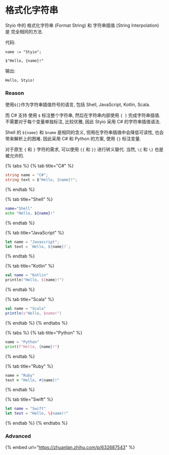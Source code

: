 # 格式化字符串

Styio 中的 格式化字符串 (Format String) 和 字符串插值 (String Interpolation) 是 完全相同的方法.&#x20;

代码:

```
name := "Styio";

$"Hello, {name}!"
```

输出:

```
Hello, Styio!
```

### Reason

使用`${}`作为字符串插值符号的语言, 包括 Shell, JavaScript, Kotlin, Scala.&#x20;

而 C# 支持 使用 `$` 标注整个字符串, 然后在字符串内部使用 `{ }` 完成字符串插值. 不需要对于每个变量单独标注, 比较优雅, 因此 Styio 采用 C# 的字符串插值语法.&#x20;

Shell 的 `${name}` 和 `$name` 是相同的含义, 但用在字符串插值中会降低可读性, 也会带来解析上的困难. 因此采用 C# 和 Python 的方案, 使用 `{}` 标注变量.&#x20;

对于原生 `{` 和 `}` 字符的需求, 可以使用 `{{` 和 `}}` 进行转义替代. 当然, `\{` 和 `\}` 也是被允许的.&#x20;

{% tabs %}
{% tab title="C#" %}
```csharp
string name = "C#";
string text = $"Hello, {name}!";
```
{% endtab %}

{% tab title="Shell" %}
```sh
name="Shell"
echo "Hello, ${name}!"
```
{% endtab %}

{% tab title="JavaScript" %}
```javascript
let name = "Javascript";
let text = `Hello, ${name}!`;
```
{% endtab %}

{% tab title="Kotlin" %}
```kotlin
val name = "Kotlin"
println("Hello, ${name}!")
```
{% endtab %}

{% tab title="Scala" %}
```scala
val name = "Scala"
println(s"Hello, $name!")
```
{% endtab %}
{% endtabs %}

{% tabs %}
{% tab title="Python" %}
```python
name = "Python"
print(f"Hello, {name}!")
```
{% endtab %}

{% tab title="Ruby" %}
```ruby
name = "Ruby"
text = "Hello, #{name}!"
```
{% endtab %}

{% tab title="Swift" %}
```swift
let name = "Swift"
let text = "Hello, \(name)!"
```
{% endtab %}
{% endtabs %}

### Advanced

{% embed url="https://zhuanlan.zhihu.com/p/632687543" %}
